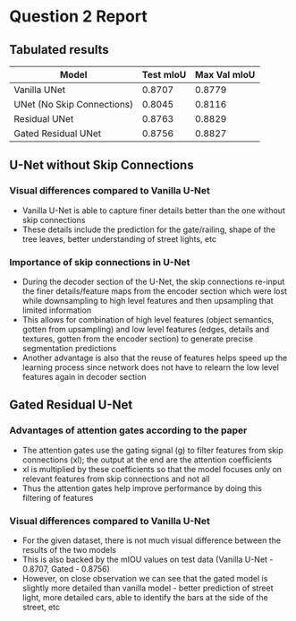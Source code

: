 # Question 2 Report

## Tabulated results

| Model                     | Test mIoU | Max Val mIoU |
|---------------------------|-----------|--------------|
| Vanilla UNet              | 0.8707    | 0.8779       |
| UNet (No Skip Connections)| 0.8045    | 0.8116       |
| Residual UNet             | 0.8763    | 0.8829       |
| Gated Residual UNet       | 0.8756    | 0.8827       |

## U-Net without Skip Connections

### Visual differences compared to Vanilla U-Net

- Vanilla U-Net is able to capture finer details better than the one without skip connections
- These details include the prediction for the gate/railing, shape of the tree leaves, better understanding of street lights, etc

### Importance of skip connections in U-Net

- During the decoder section of the U-Net, the skip connections re-input the finer details/feature maps from the encoder section which were lost while downsampling to high level features and then upsampling that limited information
- This allows for combination of high level features (object semantics, gotten from upsampling) and low level features (edges, details and textures, gotten from the encoder section) to generate precise segmentation predictions
- Another advantage is also that the reuse of features helps speed up the learning process since network does not have to relearn the low level features again in decoder section

## Gated Residual U-Net

### Advantages of attention gates according to the paper

- The attention gates use the gating signal (g) to filter features from skip connections (xl); the output at the end are the attention coefficients
- xl is multiplied by these coefficients so that the model focuses only on relevant features from skip connections and not all
- Thus the attention gates help improve performance by doing this filtering of features

### Visual differences compared to Vanilla U-Net

- For the given dataset, there is not much visual difference between the results of the two models
- This is also backed by the mIOU values on test data (Vanilla U-Net - 0.8707, Gated - 0.8756)
- However, on close observation we can see that the gated model is slightly more detailed than vanilla model - better prediction of street light, more detailed cars, able to identify the bars at the side of the street, etc
